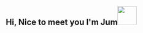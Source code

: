 <h2>Hi,
Nice to meet you I'm Jum<img src="https://media1.giphy.com/media/LrXAkOxhUT1S0/giphy.gif?cid=ecf05e47qwsva15kno2e3tzru1p3ovbu9akgkvmpk7fhfrao&rid=giphy.gif&ct=g" width="50"></h2>
